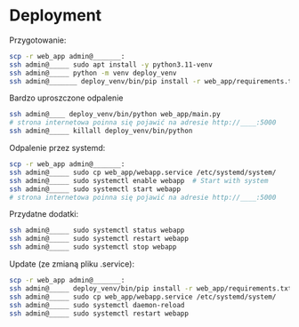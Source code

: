 # Deployment

Przygotowanie:
```bash
scp -r web_app admin@_______:
ssh admin@_____ sudo apt install -y python3.11-venv
ssh admin@_____ python -m venv deploy_venv
ssh admin@_______ deploy_venv/bin/pip install -r web_app/requirements.txt
```

Bardzo uproszczone odpalenie
```bash
ssh admin@____ deploy_venv/bin/python web_app/main.py
# strona internetowa poinna się pojawić na adresie http://____:5000
ssh admin@_____ killall deploy_venv/bin/python
```

Odpalenie przez systemd:
```bash
scp -r web_app admin@_______:
ssh admin@_____ sudo cp web_app/webapp.service /etc/systemd/system/
ssh admin@_____ sudo systemctl enable webapp  # Start with system
ssh admin@_____ sudo systemctl start webapp
# strona internetowa poinna się pojawić na adresie http://____:5000
```

Przydatne dodatki:
```bash
ssh admin@_____ sudo systemctl status webapp
ssh admin@_____ sudo systemctl restart webapp
ssh admin@_____ sudo systemctl stop webapp
```

Update (ze zmianą pliku .service):
```bash
scp -r web_app admin@_______:
ssh admin@_____ deploy_venv/bin/pip install -r web_app/requirements.txt
ssh admin@_____ sudo cp web_app/webapp.service /etc/systemd/system/
ssh admin@_____ sudo systemctl daemon-reload
ssh admin@_____ sudo systemctl restart webapp
```